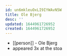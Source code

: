 ```yaml
---
id: un6mkleuOxLI9IYWAvN5W
title: Ole Bjerg
desc: ''
updated: 1644961726952
created: 1644961726952
---
```



- [[person]] - Ole Bjerg
- appeared 3x at the stoa
